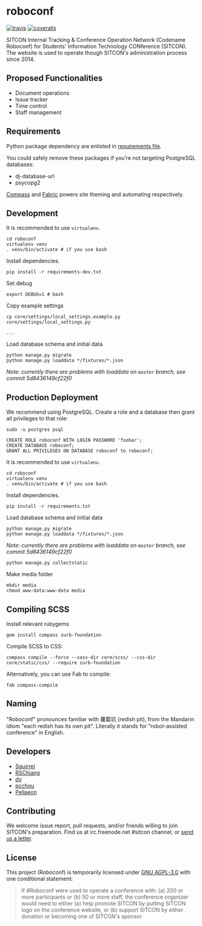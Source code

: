 roboconf
================

[![travis](https://img.shields.io/travis/sitcon-tw/roboconf.svg)](https://travis-ci.org/sitcon-tw/roboconf/)
[![coveralls](https://coveralls.io/repos/sitcon-tw/roboconf/badge.svg)](https:/coveralls.io/github/sitcon-tw/roboconf)

SITCON Internal Tracking & Conference Operation Network (Codename Roboconf) for Students' Information Technology CONference (SITCON). The website is used to operate though SITCON's administration process since 2014.

Proposed Functionalities
------------------------
* Document operations
* Issue tracker
* Time control
* Staff management

Requirements
------------
Python package dependency are enlisted in [requirements file](requirements.txt).

You could safely remove these packages if you’re not targeting PostgreSQL databases:

* dj-database-url
* psycopg2

[Compass](http://compass-style.org) and [Fabric](http://fabfile.org) powers site theming and automating respectively.

Development
-----------
It is recommended to use `virtualenv`.

	cd roboconf
	virtualenv venv
	. venv/bin/activate # if you use bash

Install dependencies.

	pip install -r requirements-dev.txt

Set debug

	export DEBUG=1 # bash

Copy example settings

	cp core/settings/local_settings.example.py core/settings/local_settings.py

	...

Load database schema and initial data

	python manage.py migrate
	python manage.py loaddata */fixtures/*.json

_Note: currently there are problems with loaddata on `master` branch, see commit 5d8436149cf22f0_

Production Deployment
---------------------
We recommend using PostgreSQL. Create a role and a database then grant all privileges to that role:

	sudo -u postgres psql

	CREATE ROLE roboconf WITH LOGIN PASSWORD 'foobar';
	CREATE DATABASE roboconf;
	GRANT ALL PRIVILEGES ON DATABASE roboconf to roboconf;

It is recommended to use `virtualenv`.

	cd roboconf
	virtualenv venv
	. venv/bin/activate # if you use bash

Install dependencies.

	pip install -r requirements.txt

Load database schema and initial data

	python manage.py migrate
	python manage.py loaddata */fixtures/*.json

_Note: currently there are problems with loaddata on `master` branch, see commit 5d8436149cf22f0_

	python manage.py collectstatic

Make media folder

	mkdir media
	chmod www-data:www-data media

Compiling SCSS
--------------
Install relevant rubygems

	gem install compass zurb-foundation

Compile SCSS to CSS:

	compass compile --force --sass-dir core/scss/ --css-dir core/static/css/ --require zurb-foundation

Alternatively, you can use Fab to compile:

	fab compass:compile

Naming
------
"Roboconf" pronounces familiar with 蘿蔔坑 (redish pit), from the Mandarin idiom "each redish has its own pit". Literally it stands for "robot-assisted conference" in English.

Developers
----------
* [Squirrel](https://github.com/azdkj532)
* [RSChiang](https://github.com/rschiang)
* [dv](https://github.com/wdv4758h)
* [pcchou](https://github.com/pcchou)
* [Pellaeon](https://github.com/pellaeon)

Contributing
------------
We welcome issue report, pull requests, and/or friends willing to join SITCON's preparation. Find us at irc.freenode.net #sitcon channel, or [send us a letter](mailto:contact@sitcon.org).

License
-------
This project (Roboconf) is temporarily licensed under [GNU AGPL-3.0](http://www.gnu.org/licenses/agpl-3.0.html) with one conditional statement:

> If #Roboconf were used to operate a conference with:
> (a) 200 or more participants or (b) 50 or more staff,
> the conference organizer would need to either
> (a) help promote SITCON by putting SITCON logo on the conference website, or
> (b) support SITCON by either donation or becoming one of SITCON's sponsor.
